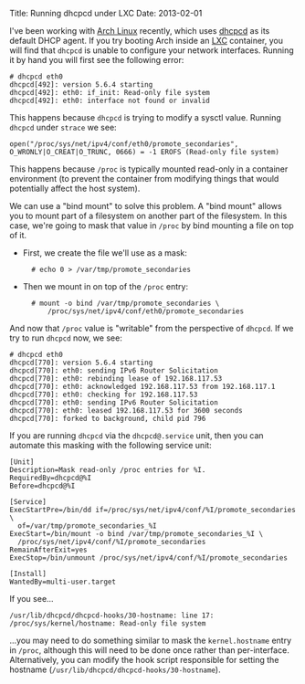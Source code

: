 Title: Running dhcpcd under LXC
Date: 2013-02-01

I've been working with [Arch Linux][] recently, which uses [dhcpcd][]
as its default DHCP agent.  If you try booting Arch inside an [LXC][]
container, you will find that `dhcpcd` is unable to configure your
network interfaces.  Running it by hand you will first see the
following error:

    # dhcpcd eth0
    dhcpcd[492]: version 5.6.4 starting
    dhcpcd[492]: eth0: if_init: Read-only file system
    dhcpcd[492]: eth0: interface not found or invalid

This happens because `dhcpcd` is trying to modify a sysctl value.
Running `dhcpcd` under `strace` we see:

    open("/proc/sys/net/ipv4/conf/eth0/promote_secondaries", O_WRONLY|O_CREAT|O_TRUNC, 0666) = -1 EROFS (Read-only file system)

This happens because `/proc` is typically mounted read-only in a
container environment (to prevent the container from modifying things
that would potentially affect the host system).

We can use a "bind mount" to solve this problem.  A "bind mount"
allows you to mount part of a filesystem on another part of the
filesystem.  In this case, we're going to mask that value in `/proc`
by bind mounting a file on top of it.

- First, we create the file we'll use as a mask:

        # echo 0 > /var/tmp/promote_secondaries

- Then we mount in on top of the `/proc` entry:

        # mount -o bind /var/tmp/promote_secondaries \
            /proc/sys/net/ipv4/conf/eth0/promote_secondaries

And now that `/proc` value is "writable" from the perspective of
`dhcpcd`.  If we try to run `dhcpcd` now, we see:

    # dhcpcd eth0
    dhcpcd[770]: version 5.6.4 starting
    dhcpcd[770]: eth0: sending IPv6 Router Solicitation
    dhcpcd[770]: eth0: rebinding lease of 192.168.117.53
    dhcpcd[770]: eth0: acknowledged 192.168.117.53 from 192.168.117.1
    dhcpcd[770]: eth0: checking for 192.168.117.53
    dhcpcd[770]: eth0: sending IPv6 Router Solicitation
    dhcpcd[770]: eth0: leased 192.168.117.53 for 3600 seconds
    dhcpcd[770]: forked to background, child pid 796

If you are running `dhcpcd` via the `dhcpcd@.service` unit, then you
can automate this masking with the following service unit:

    [Unit]
    Description=Mask read-only /proc entries for %I.
    RequiredBy=dhcpcd@%I
    Before=dhcpcd@%I

    [Service]
    ExecStartPre=/bin/dd if=/proc/sys/net/ipv4/conf/%I/promote_secondaries \
      of=/var/tmp/promote_secondaries_%I
    ExecStart=/bin/mount -o bind /var/tmp/promote_secondaries_%I \
      /proc/sys/net/ipv4/conf/%I/promote_secondaries
    RemainAfterExit=yes
    ExecStop=/bin/unmount /proc/sys/net/ipv4/conf/%I/promote_secondaries

    [Install]
    WantedBy=multi-user.target

If you see...

    /usr/lib/dhcpcd/dhcpcd-hooks/30-hostname: line 17: /proc/sys/kernel/hostname: Read-only file system

...you may need to do something similar to mask the `kernel.hostname`
entry in `/proc`, although this will need to be done once rather than
per-interface. Alternatively, you can modify the hook script
responsible for setting the hostname
(`/usr/lib/dhcpcd/dhcpcd-hooks/30-hostname`).

[arch linux]: http://www.archlinux.org/
[dhcpcd]: http://roy.marples.name/projects/dhcpcd/
[lxc]: http://lxc.sourceforge.net/

